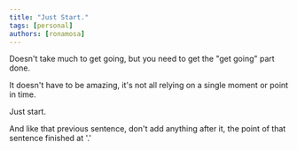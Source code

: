 ```yaml
---
title: "Just Start."
tags: [personal]
authors: [ronamosa]
---
```


Doesn't take much to get going, but you need to get the "get going" part done.

It doesn't have to be amazing, it's not all relying on a single moment or point in time.

Just start.

And like that previous sentence, don't add anything after it, the point of that sentence finished at '.'

